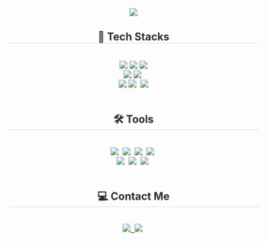 <div align= "center">
    <img src="https://capsule-render.vercel.app/api?type=waving&color=ffb3b3&height=180&text=Welcome%20to%20my%20Github%20👋&animation=fadeIn&fontColor=ffffff&fontSize=40" />
</div>

<div align= "center">
    <h2 style="border-bottom: 1px solid #d8dee4; color: #282d33;">🌱 Tech Stacks</h2> <br> 
    <div style="margin: 0 auto; text-align: center;" align= "center">
          <img src="https://img.shields.io/badge/HTML5-E34F26?style=for-the-badge&logo=HTML5&logoColor=white">
          <img src="https://img.shields.io/badge/CSS3-1572B6?style=for-the-badge&logo=CSS3&logoColor=white">
          <img src="https://img.shields.io/badge/Bootstrap-7952B3?style=for-the-badge&logo=Bootstrap&logoColor=white"><br/>
          <img src="https://img.shields.io/badge/MySQL-4479A1?style=for-the-badge&logo=MySQL&logoColor=white">
          <img src="https://img.shields.io/badge/react-20232a.svg?style=for-the-badge&logo=react&logoColor=61DAFB" />&nbsp<br/>
          <img src="https://img.shields.io/badge/Java-E34F26?style=for-the-badge&logo=openjdk&logoColor=white">
          <img src="https://img.shields.io/badge/JSP-FFA500.svg?style=for-the-badge&logo=openjdk&logoColor=white" />&nbsp
          <img src="https://img.shields.io/badge/Spring-6DB33F?style=for-the-badge&logo=Spring&logoColor=white">
  </div>
</div>

<br/>

<div align="center">
      <h2 style="border-bottom: 1px solid #d8dee4; color: #282d33;">🛠️ Tools</h2> <br>
      <div style="margin: 0 auto; text-align: center;" align= "center">
        <img src="https://img.shields.io/badge/git-F05033.svg?style=for-the-badge&logo=git&logoColor=white" />&nbsp
        <img src="https://img.shields.io/badge/github-181717.svg?style=for-the-badge&logo=github&logoColor=white" />&nbsp
        <img src="https://img.shields.io/badge/AWS-232F3E.svg?style=for-the-badge&logo=amazonwebservices&logoColor=white" />&nbsp
        <img src="https://img.shields.io/badge/figma-F24E1E.svg?style=for-the-badge&logo=figma&logoColor=white" />&nbsp<br/>
        <img src="https://img.shields.io/badge/VSCode-2C2C32.svg?style=for-the-badge&logo=visualstudio&logoColor=22ABF3" />&nbsp
        <img src="https://img.shields.io/badge/Eclipse-F3F3F3.svg?style=for-the-badge&logo=eclipse&logoColor=2C2255" />&nbsp
        <img src="https://img.shields.io/badge/intellij&nbsp;idea-F3F3F3.svg?style=for-the-badge&logo=intellijidea&logoColor=black" />&nbsp
      </div>
</div>

<br/>

<div align= "center">
    <h2 style="border-bottom: 1px solid #d8dee4; color: #282d33;">💻 Contact Me</h2> <br> 
    <div align= "center">
    <a href="https://crystalpak.tistory.com/">
      <img src="https://img.shields.io/badge/Tistory-E34F26?style=for-the-badge&logo=tistory&logoColor=white" />&nbsp
    </a>
    <img src="https://img.shields.io/badge/su000823@naver.com-03C75A?style=for-the-badge&logo=naver&logoColor=white"/>&nbsp
    </div>
</div>
